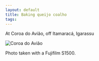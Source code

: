 ```yaml
---
layout: default
title: Baking queijo coalho
tags:
---
```


At Coroa do Avião, off Itamaracá, Igarassu

![Coroa do Avião](/assets/img/recife-itamaraca-coroa-queijo.jpg)

Photo taken with a Fujifilm S1500.
